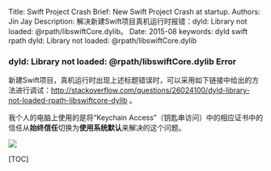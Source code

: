 Title:   Swift Project Crash
Brief:   New Swift Project Crash at startup.
Authors: Jin Jay
Description: 解决新建Swift项目真机运行时报错：dyld: Library not loaded: @rpath/libswiftCore.dylib。
Date:    2015-08
keywords:   dyld
            swift
            rpath
            dyld: Library not loaded: @rpath/libswiftCore.dylib


### dyld: Library not loaded: @rpath/libswiftCore.dylib Error
新建Swift项目，真机运行时出现上述标题错误时，可以采用如下链接中给出的方法进行调试：http://stackoverflow.com/questions/26024100/dyld-library-not-loaded-rpath-libswiftcore-dylib 。

我个人的电脑上使用的是将“Keychain Access”（钥匙串访问）中的相应证书中的信任从**始终信任**切换为**使用系统默认**来解决的这个问题。

![](http://jinjaysnow.github.io/images/keychain_trust.png)

[TOC]
